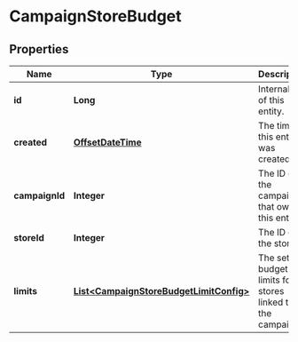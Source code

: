 

# CampaignStoreBudget

## Properties

Name | Type | Description | Notes
------------ | ------------- | ------------- | -------------
**id** | **Long** | Internal ID of this entity. | 
**created** | [**OffsetDateTime**](OffsetDateTime.md) | The time this entity was created. | 
**campaignId** | **Integer** | The ID of the campaign that owns this entity. | 
**storeId** | **Integer** | The ID of the store. | 
**limits** | [**List&lt;CampaignStoreBudgetLimitConfig&gt;**](CampaignStoreBudgetLimitConfig.md) | The set of budget limits for stores linked to the campaign. | 



